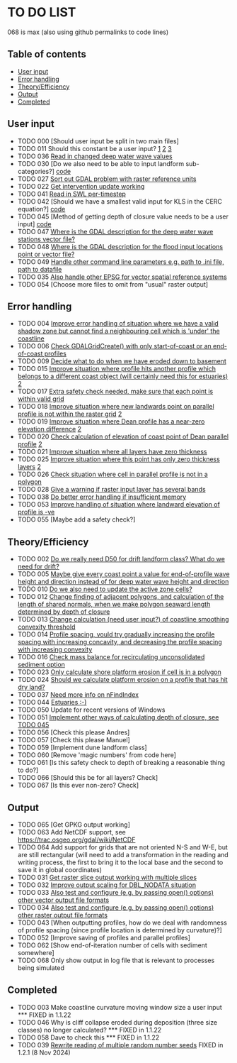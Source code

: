 # TO DO LIST

068 is max (also using github permalinks to code lines)

## Table of contents
- [User input](#user-input)
- [Error handling](#error-handling)
- [Theory/Efficiency](#theory-efficiency)
- [Output](#output)
- [Completed](#completed)



## User input
- TODO 000 [Should user input be split in two main files]
- TODO 011 Should this constant be a user input? 
		[1](https://github.com/coastalme/coastalme/blob/730a0be2274de02125681ab3e14424dbbfadbaeb/src/cme.h#L600-L602)
		[2](https://github.com/coastalme/coastalme/blob/730a0be2274de02125681ab3e14424dbbfadbaeb/src/simulation.cpp#L211)
		[3](https://github.com/coastalme/coastalme/blob/730a0be2274de02125681ab3e14424dbbfadbaeb/src/simulation.cpp#L371)
- TODO 036 [Read in changed deep water wave values](https://github.com/coastalme/coastalme/blob/730a0be2274de02125681ab3e14424dbbfadbaeb/src/init_grid.cpp#L177) 
- TODO 030 [Do we also need to be able to input landform sub-categories?] [code](https://github.com/coastalme/coastalme/blob/730a0be2274de02125681ab3e14424dbbfadbaeb/src/gis_raster.cpp#L750)
- TODO 027 [Sort out GDAL problem with raster reference units](https://github.com/coastalme/coastalme/blob/730a0be2274de02125681ab3e14424dbbfadbaeb/src/gis_raster.cpp#L537)
- TODO 022 [Get intervention update working](https://github.com/coastalme/coastalme/blob/730a0be2274de02125681ab3e14424dbbfadbaeb/src/do_intervention.cpp#L32)
- TODO 041 [Read in SWL per-timestep](https://github.com/coastalme/coastalme/blob/730a0be2274de02125681ab3e14424dbbfadbaeb/src/read_input.cpp#L1977)
- TODO 042 [Should we have a smallest valid input for KLS in the CERC equation?] [code](https://github.com/coastalme/coastalme/blob/730a0be2274de02125681ab3e14424dbbfadbaeb/src/read_input.cpp#L2378-L2380)
- TODO 045 [Method of getting depth of closure value needs to be a user input] [code](https://github.com/coastalme/coastalme/blob/730a0be2274de02125681ab3e14424dbbfadbaeb/src/simulation.h#L771)
- TODO 047 [Where is the GDAL description for the deep water wave stations vector file?](https://github.com/coastalme/coastalme/blob/730a0be2274de02125681ab3e14424dbbfadbaeb/src/simulation.h#L1198)
- TODO 048 [Where is the GDAL description for the flood input locations point or vector file?](https://github.com/coastalme/coastalme/blob/730a0be2274de02125681ab3e14424dbbfadbaeb/src/simulation.h#L1220)
- TODO 049 [Handle other command line parameters e.g. path to .ini file, path to datafile](https://github.com/coastalme/coastalme/blob/730a0be2274de02125681ab3e14424dbbfadbaeb/src/utils.cpp#L125)
- TODO 035 [Also handle other EPSG for vector spatial reference systems](https://github.com/coastalme/coastalme/blob/730a0be2274de02125681ab3e14424dbbfadbaeb/src/gis_vector.cpp#L492)
- TODO 054 [Choose more files to omit from "usual" raster output]

##   Error handling
-  TODO 004 [Improve error handling of situation where we have a valid shadow zone but cannot find a neighbouring cell which is 'under' the coastline](https://github.com/coastalme/coastalme/blob/730a0be2274de02125681ab3e14424dbbfadbaeb/src/calc_shadow_zones.cpp#L490)
-  TODO 006 [Check GDALGridCreate() with only start-of-coast or an end-of-coast profiles](https://github.com/coastalme/coastalme/blob/730a0be2274de02125681ab3e14424dbbfadbaeb/src/calc_waves.cpp#L214)
-  TODO 009 [Decide what to do when we have eroded down to basement](https://github.com/coastalme/coastalme/blob/730a0be2274de02125681ab3e14424dbbfadbaeb/src/calc_waves.cpp#L214)
-  TODO 015 [Improve situation where profile hits another profile which belongs to a different coast object (will certainly need this for estuaries)](https://github.com/coastalme/coastalme/blob/730a0be2274de02125681ab3e14424dbbfadbaeb/src/create_profiles.cpp#L1478) [2](https://github.com/coastalme/coastalme/blob/730a0be2274de02125681ab3e14424dbbfadbaeb/src/create_profiles.cpp#L1537)
-  TODO 017 [Extra safety check needed, make sure that each point is within valid grid](https://github.com/coastalme/coastalme/blob/730a0be2274de02125681ab3e14424dbbfadbaeb/src/do_beach_within_polygon.cpp#L146)
-  TODO 018 [Improve situation where new landwards point on parallel profile is not within the raster grid](https://github.com/coastalme/coastalme/blob/730a0be2274de02125681ab3e14424dbbfadbaeb/src/do_beach_within_polygon.cpp#L222) [2](https://github.com/coastalme/coastalme/blob/730a0be2274de02125681ab3e14424dbbfadbaeb/src/do_beach_within_polygon.cpp#L394)
-  TODO 019 [Improve situation where Dean profile has a near-zero elevation difference](https://github.com/coastalme/coastalme/blob/730a0be2274de02125681ab3e14424dbbfadbaeb/src/do_beach_within_polygon.cpp#L286) [2](https://github.com/coastalme/coastalme/blob/730a0be2274de02125681ab3e14424dbbfadbaeb/src/do_beach_within_polygon.cpp#L394)
-  TODO 020 [Check calculation of elevation of coast point of Dean parallel profile](https://github.com/coastalme/coastalme/blob/730a0be2274de02125681ab3e14424dbbfadbaeb/src/do_beach_within_polygon.cpp#L949) [2](https://github.com/coastalme/coastalme/blob/730a0be2274de02125681ab3e14424dbbfadbaeb/src/do_beach_within_polygon.cpp#L1435)
-  TODO 021 [Improve situation where all layers have zero thickness](https://github.com/coastalme/coastalme/blob/730a0be2274de02125681ab3e14424dbbfadbaeb/src/do_cliff_collapse.cpp#L819)
-  TODO 025 [Improve situation where this point has only zero thickness layers](https://github.com/coastalme/coastalme/blob/730a0be2274de02125681ab3e14424dbbfadbaeb/src/do_shore_platform_erosion.cpp#L195) [2](https://github.com/coastalme/coastalme/blob/730a0be2274de02125681ab3e14424dbbfadbaeb/src/do_shore_platform_erosion.cpp#L508)
-  TODO 026 [Check situation where cell in parallel profile is not in a polygon](https://github.com/coastalme/coastalme/blob/730a0be2274de02125681ab3e14424dbbfadbaeb/src/do_shore_platform_erosion.cpp#L495)
-  TODO 028 [Give a warning if raster input layer has several bands](https://github.com/coastalme/coastalme/blob/730a0be2274de02125681ab3e14424dbbfadbaeb/src/gis_raster.cpp#L605)
-  TODO 038 [Do better error handling if insufficient memory](https://github.com/coastalme/coastalme/blob/730a0be2274de02125681ab3e14424dbbfadbaeb/src/gis_raster.cpp#L71)
-  TODO 053 [Improve handling of situation where landward elevation of profile is -ve](https://github.com/coastalme/coastalme/blob/730a0be2274de02125681ab3e14424dbbfadbaeb/src/calc_waves.cpp#L1581)
-  TODO 055 [Maybe add a safety check?]

##   Theory/Efficiency
-  TODO 002 [Do we really need D50 for drift landform class? What do we need for drift?](https://github.com/coastalme/coastalme/blob/730a0be2274de02125681ab3e14424dbbfadbaeb/src/assign_landforms.cpp#L346)
-  TODO 005 [Maybe give every coast point a value for end-of-profile wave height and direction instead of for deep water wave height and direction](https://github.com/coastalme/coastalme/blob/730a0be2274de02125681ab3e14424dbbfadbaeb/src/calc_waves.cpp#L58)
-  TODO 010 [Do we also need to update the active zone cells?](https://github.com/coastalme/coastalme/blob/730a0be2274de02125681ab3e14424dbbfadbaeb/src/calc_waves.cpp#L1828)
-  TODO 012 [Change finding of adjacent polygons, and calculation of the length of shared normals, when we make polygon seaward length determined by depth of closure](https://github.com/coastalme/coastalme/blob/730a0be2274de02125681ab3e14424dbbfadbaeb/src/create_polygons.cpp#L504)
-  TODO 013 [Change calculation (need user input?) of coastline smoothing convexity threshold](https://github.com/coastalme/coastalme/blob/730a0be2274de02125681ab3e14424dbbfadbaeb/src/create_profiles.cpp#L119)
-  TODO 014 [Profile spacing, vould try gradually increasing the profile spacing with increasing concavity, and decreasing the profile spacing with increasing convexity](https://github.com/coastalme/coastalme/blob/730a0be2274de02125681ab3e14424dbbfadbaeb/src/create_profiles.cpp#L396)
-  TODO 016 [Check mass balance for recirculating unconsolidated sediment option](https://github.com/coastalme/coastalme/blob/730a0be2274de02125681ab3e14424dbbfadbaeb/src/do_beach_sediment_movement.cpp#L539)
-  TODO 023 [Only calculate shore platform erosion if cell is in a polygon](https://github.com/coastalme/coastalme/blob/730a0be2274de02125681ab3e14424dbbfadbaeb/src/do_shore_platform_erosion.cpp#L51)
-  TODO 024 [Should we calculate platform erosion on a profile that has hit dry land?](https://github.com/coastalme/coastalme/blob/730a0be2274de02125681ab3e14424dbbfadbaeb/src/do_shore_platform_erosion.cpp#L124)
-  TODO 037 [Need more info on nFindIndex](https://github.com/coastalme/coastalme/blob/730a0be2274de02125681ab3e14424dbbfadbaeb/src/interpolate.cpp#L103-L121)
-  TODO 044 [Estuaries :-)](https://github.com/coastalme/coastalme/blob/730a0be2274de02125681ab3e14424dbbfadbaeb/src/simulation.cpp#L933)
-  TODO 050 Update for recent versions of Windows
-  TODO 051 [Implement other ways of calculating depth of closure, see TODO 045](https://github.com/coastalme/coastalme/blob/730a0be2274de02125681ab3e14424dbbfadbaeb/src/utils.cpp#L2482-L2493)
-  TODO 056 [Check this please Andres]
-  TODO 057 [Check this please Manuel]
-  TODO 059 [Implement dune landform class]
-  TODO 060 [Remove 'magic numbers' from code here]
-  TODO 061 [Is this safety check to depth of breaking a reasonable thing to do?]
-  TODO 066 [Should this be for all layers? Check]
-  TODO 067 [Is this ever non-zero? Check]

##  Output
-  TODO 065 [Get GPKG output working] 
-  TODO 063 Add NetCDF support, see https://trac.osgeo.org/gdal/wiki/NetCDF
-  TODO 064 Add support for grids that are not oriented N-S and W-E, but are still rectangular (will need to add a transformation in the reading and writing process, the first to bring it to the local base and the second to save it in global coordinates)
-  TODO 031 [Get raster slice output working with multiple slices](https://github.com/coastalme/coastalme/blob/730a0be2274de02125681ab3e14424dbbfadbaeb/src/gis_raster.cpp#L1122-L1125)
-  TODO 032 [Improve output scaling for DBL_NODATA situation](https://github.com/coastalme/coastalme/blob/730a0be2274de02125681ab3e14424dbbfadbaeb/src/gis_raster.cpp#L1617)
-  TODO 033 [Also test and configure (e.g. by passing open() options) other vector output file formats](https://github.com/coastalme/coastalme/blob/730a0be2274de02125681ab3e14424dbbfadbaeb/src/gis_utils.cpp#L893)
-  TODO 034 [Also test and configure (e.g. by passing open() options) other raster output file formats](https://github.com/coastalme/coastalme/blob/730a0be2274de02125681ab3e14424dbbfadbaeb/src/gis_utils.cpp#L1642)
-  TODO 043 [When outputting profiles, how do we deal with randomness of profile spacing (since profile location is determined by curvature)?]
-  TODO 052 [Improve saving of profiles and parallel profiles]
-  TODO 062 [Show end-of-iteration number of cells with sediment somewhere]
-  TODO 068 Only show output in log file that is relevant to processes being simulated
   
## Completed
-  TODO 003 Make coastline curvature moving window size a user input *** FIXED in 1.1.22
-  TODO 046 Why is cliff collapse eroded during deposition (three size classes) no longer calculated? *** FIXED in 1.1.22
-  TODO 058 Dave to check this *** FIXED in 1.1.22
-  TODO 039 [Rewrite reading of multiple random number seeds](https://github.com/coastalme/coastalme/blob/730a0be2274de02125681ab3e14424dbbfadbaeb/src/read_input.cpp#L535) FIXED in 1.2.1 (8 Nov 2024)

   
